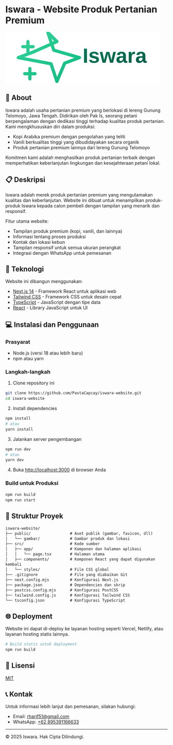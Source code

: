# Iswara - Website Produk Pertanian Premium

![Iswara Logo](public/logo.png)

## 🌿 About

Iswara adalah usaha pertanian premium yang berlokasi di lereng Gunung Telomoyo, Jawa Tengah. Didirikan oleh Pak Is, seorang petani berpengalaman dengan dedikasi tinggi terhadap kualitas produk pertanian. Kami mengkhususkan diri dalam produksi:

- Kopi Arabika premium dengan pengolahan yang teliti
- Vanili berkualitas tinggi yang dibudidayakan secara organik
- Produk pertanian premium lainnya dari lereng Gunung Telomoyo

Komitmen kami adalah menghasilkan produk pertanian terbaik dengan memperhatikan keberlanjutan lingkungan dan kesejahteraan petani lokal.

## 📋 Deskripsi

Iswara adalah merek produk pertanian premium yang mengutamakan kualitas dan keberlanjutan. Website ini dibuat untuk menampilkan produk-produk Iswara kepada calon pembeli dengan tampilan yang menarik dan responsif.

Fitur utama website:
- Tampilan produk premium (kopi, vanili, dan lainnya)
- Informasi tentang proses produksi 
- Kontak dan lokasi kebun
- Tampilan responsif untuk semua ukuran perangkat
- Integrasi dengan WhatsApp untuk pemesanan

## 🚀 Teknologi

Website ini dibangun menggunakan:
- [Next.js 14](https://nextjs.org/) - Framework React untuk aplikasi web
- [Tailwind CSS](https://tailwindcss.com/) - Framework CSS untuk desain cepat
- [TypeScript](https://www.typescriptlang.org/) - JavaScript dengan tipe data
- [React](https://reactjs.org/) - Library JavaScript untuk UI

## 💻 Instalasi dan Penggunaan

### Prasyarat
- Node.js (versi 18 atau lebih baru)
- npm atau yarn

### Langkah-langkah

1. Clone repository ini
```bash
git clone https://github.com/PastaCapcay/iswara-website.git
cd iswara-website
```

2. Install dependencies
```bash
npm install
# atau
yarn install
```

3. Jalankan server pengembangan
```bash
npm run dev
# atau
yarn dev
```

4. Buka [http://localhost:3000](http://localhost:3000) di browser Anda

### Build untuk Produksi

```bash
npm run build
npm run start
```

## 📁 Struktur Proyek

```
iswara-website/
├── public/                 # Aset publik (gambar, favicon, dll)
│   └── gambar/             # Gambar produk dan lokasi
├── src/                    # Kode sumber
│   ├── app/                # Komponen dan halaman aplikasi
│   │   └── page.tsx        # Halaman utama
│   ├── components/         # Komponen React yang dapat digunakan kembali
│   └── styles/             # File CSS global
├── .gitignore              # File yang diabaikan Git
├── next.config.mjs         # Konfigurasi Next.js
├── package.json            # Dependencies dan skrip
├── postcss.config.mjs      # Konfigurasi PostCSS
├── tailwind.config.js      # Konfigurasi Tailwind CSS
└── tsconfig.json           # Konfigurasi TypeScript
```

## 🌐 Deployment

Website ini dapat di-deploy ke layanan hosting seperti Vercel, Netlify, atau layanan hosting statis lainnya.

```bash
# Build statis untuk deployment
npm run build
```

## 📝 Lisensi

[MIT](https://choosealicense.com/licenses/mit/)

## 📞 Kontak

Untuk informasi lebih lanjut dan pemesanan, silakan hubungi:
- Email: [rharif51@gmail.com](mailto:rharif51@gmail.com)
- WhatsApp: [+62 895391166633](https://wa.me/62895391166633)

---

&copy; 2025 Iswara. Hak Cipta Dilindungi.
